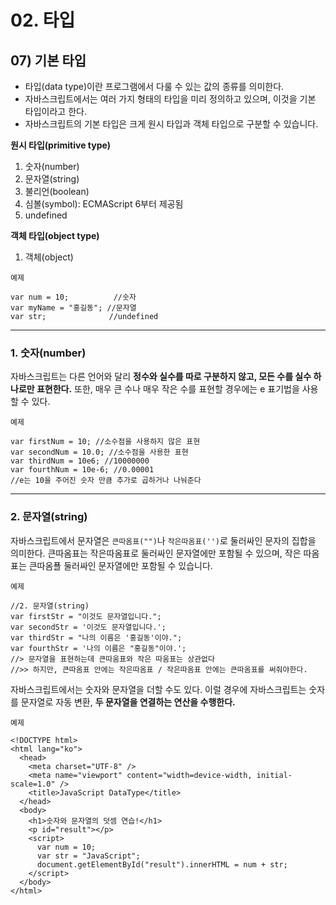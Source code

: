 # 02. 타입

## 07) 기본 타입

- 타입(data type)이란 프로그램에서 다룰 수 있는 값의 종류를 의미한다.
- 자바스크립트에서는 여러 가지 형태의 타입을 미리 정의하고 있으며, 이것을 기본 타입이라고 한다.
- 자바스크립트의 기본 타입은 크게 원시 타입과 객체 타입으로 구분할 수 있습니다.

**원시 타입(primitive type)**

1. 숫자(number)
2. 문자열(string)
3. 불리언(boolean)
4. 심볼(symbol): ECMAScript 6부터 제공됨
5. undefined

**객체 타입(object type)**

1. 객체(object)

```
예제

var num = 10;          //숫자
var myName = "홍길동"; //문자열
var str;              //undefined
```

---

### 1. 숫자(number)

자바스크립트는 다른 언어와 달리 **정수와 실수를 따로 구분하지 않고, 모든 수를 실수 하나로만 표현한다.**
또한, 매우 큰 수나 매우 작은 수를 표현할 경우에는 e 표기법을 사용할 수 있다.

```
예제

var firstNum = 10; //소수점을 사용하지 않은 표현
var secondNum = 10.0; //소수점을 사용한 표현
var thirdNum = 10e6; //10000000
var fourthNum = 10e-6; //0.00001
//e는 10을 주어진 숫자 만큼 추가로 곱하거나 나눠준다
```

---

### 2. 문자열(string)

자바스크립트에서 문자열은 `큰따옴표("")`나 `작은따옴표('')`로 둘러싸인 문자의 집합을 의미한다.
큰따옴표는 작은따옴표로 둘러싸인 문자열에만 포함될 수 있으며, 작은 따옴표는 큰따옴푤 둘러싸인 문자열에만 포함될 수 있습니다.

```
예제

//2. 문자열(string)
var firstStr = "이것도 문자열입니다.";
var secondStr = '이것도 문자열입니다.';
var thirdStr = "나의 이름은 '홍길동'이야.";
var fourthStr = '나의 이름은 "홍길동"이야.';
//> 문자열을 표현하는데 큰따움표와 작은 따움표는 상관없다
//>> 하지만, 큰따옴표 안에는 작은따옴표 / 작은따옴표 안에는 큰따옴표를 써줘야한다.
```

자바스크립트에서는 숫자와 문자열을 더할 수도 있다.
이럴 경우에 자바스크립트는 숫자를 문자열로 자동 변환, **두 문자열을 연결하는 연산을 수행한다.**

```
예제

<!DOCTYPE html>
<html lang="ko">
  <head>
    <meta charset="UTF-8" />
    <meta name="viewport" content="width=device-width, initial-scale=1.0" />
    <title>JavaScript DataType</title>
  </head>
  <body>
    <h1>숫자와 문자열의 덧셈 연습!</h1>
    <p id="result"></p>
    <script>
      var num = 10;
      var str = "JavaScript";
      document.getElementById("result").innerHTML = num + str;
    </script>
  </body>
</html>
```
